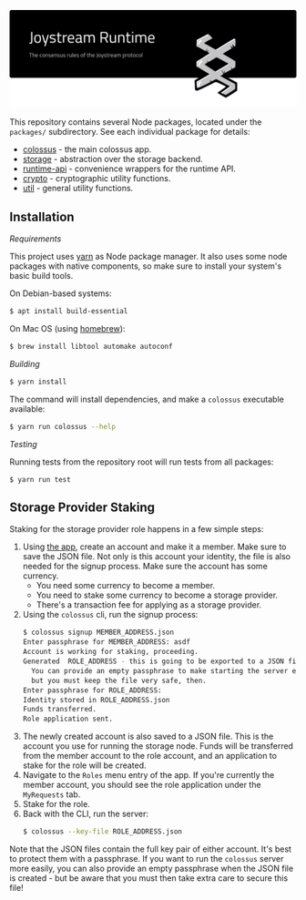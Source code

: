 ![Storage Nodes for Joystream](./banner.svg)

This repository contains several Node packages, located under the `packages/`
subdirectory. See each individual package for details:

* [colossus](./packages/colossus/README.md') - the main colossus app.
* [storage](./packages/storage/README.md) - abstraction over the storage backend.
* [runtime-api](./packages/runtime-api/README.md) - convenience wrappers for the runtime API.
* [crypto](./packages/crypto/README.md) - cryptographic utility functions.
* [util](./packages/util/README.md) - general utility functions.

Installation
------------

*Requirements*

This project uses [yarn](https://yarnpkg.com/) as Node package manager. It also
uses some node packages with native components, so make sure to install your
system's basic build tools.

On Debian-based systems:

```bash
$ apt install build-essential
```

On Mac OS (using [homebrew](https://brew.sh/)):

```bash
$ brew install libtool automake autoconf
```

*Building*

```bash
$ yarn install
```

The command will install dependencies, and make a `colossus` executable available:

```bash
$ yarn run colossus --help
```

*Testing*

Running tests from the repository root will run tests from all packages:

```
$ yarn run test
```

Storage Provider Staking
------------------------

Staking for the storage provider role happens in a few simple steps:

1. Using [the app](https://github.com/Joystream/apps), create an account and make
   it a member. Make sure to save the JSON file. Not only is this account your
   identity, the file is also needed for the signup process. Make sure the account
   has some currency.
   - You need some currency to become a member.
   - You need to stake some currency to become a storage provider.
   - There's a transaction fee for applying as a storage provider.
1. Using the `colossus` cli, run the signup process:
   ```bash
   $ colossus signup MEMBER_ADDRESS.json
   Enter passphrase for MEMBER_ADDRESS: asdf
   Account is working for staking, proceeding.
   Generated  ROLE_ADDRESS - this is going to be exported to a JSON file.
     You can provide an empty passphrase to make starting the server easier,
     but you must keep the file very safe, then.
   Enter passphrase for ROLE_ADDRESS:
   Identity stored in ROLE_ADDRESS.json
   Funds transferred.
   Role application sent.
   ```
1. The newly created account is also saved to a JSON file. This is the account
   you use for running the storage node. Funds will be transferred from the member
   account to the role account, and an application to stake for the role will be
   created.
1. Navigate to the `Roles` menu entry of the app. If you're currently the member
   account, you should see the role application under the `MyRequests` tab.
1. Stake for the role.
1. Back with the CLI, run the server:
   ```bash
   $ colossus --key-file ROLE_ADDRESS.json
   ```

Note that the JSON files contain the full key pair of either account. It's best
to protect them with a passphrase. If you want to run the `colossus` server
more easily, you can also provide an empty passphrase when the JSON file is
created - but be aware that you must then take extra care to secure this file!
